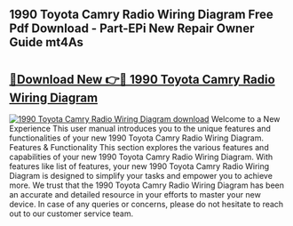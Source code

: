 ## 1990 Toyota Camry Radio Wiring Diagram Free Pdf Download - Part-EPi New Repair Owner Guide mt4As

# <h2><a href="http://dft6yx.blite.top/?on=1990+Toyota+Camry+Radio+Wiring+Diagram">🔗Download New 👉🔴 1990 Toyota Camry Radio Wiring Diagram</a></h2>

[![1990 Toyota Camry Radio Wiring Diagram download](https://i.imgur.com/lujVjoI.png)](http://dft6yx.blite.top/?on=1990+Toyota+Camry+Radio+Wiring+Diagram)
Welcome to a New Experience This user manual introduces you to the unique features and functionalities of your new 1990 Toyota Camry Radio Wiring Diagram. Features & Functionality This section explores the various features and capabilities of your new 1990 Toyota Camry Radio Wiring Diagram. With features like list of features, your new 1990 Toyota Camry Radio Wiring Diagram is designed to simplify your tasks and empower you to achieve more. We trust that the 1990 Toyota Camry Radio Wiring Diagram has been an accurate and detailed resource in your efforts to master your new device. In case of any queries or concerns, please do not hesitate to reach out to our customer service team.

